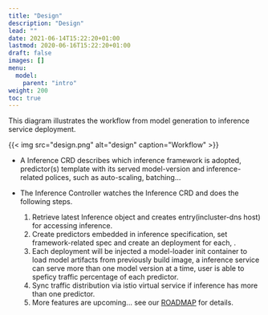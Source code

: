 ```yaml
---
title: "Design"
description: "Design"
lead: ""
date: 2021-06-14T15:22:20+01:00
lastmod: 2020-06-16T15:22:20+01:00
draft: false
images: []
menu:
  model:
    parent: "intro"
weight: 200
toc: true
---
```

This diagram illustrates the workflow from model generation to inference service deployment.

{{< img src="design.png" alt="design" caption="Workflow" >}}

- A Inference CRD describes which inference framework is adopted, predictor(s) template with its served model-version and inference-related polices, such as auto-scaling, batching...

- The Inference Controller watches the Inference CRD and does the following steps.
  1. Retrieve latest Inference object and creates entry(incluster-dns host) for accessing inference.
  2. Create predictors embedded in inference specification, set framework-related spec and create an deployment for each, .
  3. Each deployment will be injected a model-loader init container to load model artifacts from previously build image, a inference service can serve more than one model version at a time, user is able to speficy traffic percentage of each predictor.
  4. Sync traffic distribution via istio virtual service if inference has more than one predictor.
  5. More features are upcoming... see our [ROADMAP](https://github.com/alibaba/kubedl/projects/1) for details.